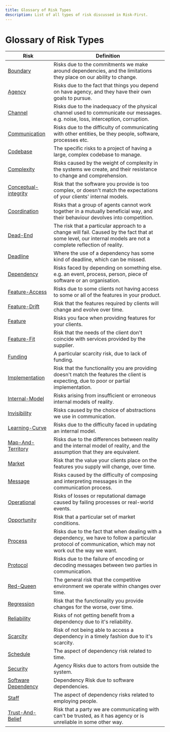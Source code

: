 ```yaml
---
title: Glossary of Risk Types
description: List of all types of risk discussed in Risk-First.
---
```



# Glossary of Risk Types

| Risk             | Definition                                                               |
|------------------|--------------------------------------------------------------------------|
|[Boundary](Boundary-Risk)|Risks due to the commitments we make around dependencies, and the limitations they place on our ability to change.|
|[Agency](Agency-Risk.md)|Risks due to the fact that things you depend on have agency, and they have their own goals to pursue.|
|[Channel](Communication-Risk.md#channel-risk)|Risks due to the inadequacy of the physical channel used to communicate our messages. e.g. noise, loss, interception, corruption.|
|[Communication](Communication-Risk.md)|Risks due to the difficulty of communicating with other entities, be they people, software, processes etc.|
|[Codebase](Complexity-Risk.md#codebase-risk)|The specific risks to a project of having a large, complex codebase to manage.|
|[Complexity](Complexity-Risk.md)|Risks caused by the weight of complexity in the systems we create, and their resistance to change and comprehension.|
|[Conceptual-integrity](Feature-Risk#conceptual-integrity-risk)|Risk that the software you provide is too complex, or doesn't match the expectations of your clients' internal models.|
|[Coordination](Coordination-Risk)|Risks that a group of agents cannot work together in a mutually beneficial way, and their behaviour devolves into competition.|
|[Dead-End](Complexity-Risk.md#dead-end-risk)|The risk that a particular approach to a change will fail.  Caused by the fact that at some level, our internal models are not a complete reflection of reality.|
|[Deadline](Deadline-Risk)|Where the use of a dependency has some kind of deadline, which can be missed.|
|[Dependency](Dependency-Risk.md)|Risks faced by depending on something else.  e.g. an event, process, person, piece of software or an organisation.   |
|[Feature-Access](Feature-Risk#feature-access-risk)|Risks due to some clients not having access to some or all of the features in your product.|
|[Feature-Drift](Feature-Risk#feature-drift-risk)|Risk that the features required by clients will change and evolve over time.   |
|[Feature](Feature-Risk)|Risks you face when providing features for your clients.|
|[Feature-Fit](Feature-Risk#feature-fit-risk)|Risk that the needs of the client don't coincide with services provided by the supplier.|
|[Funding](Scarcity-Risk#funding-risk)|A particular scarcity risk, due to lack of funding.|
|[Implementation](Feature-Risk#implementation-risk)|Risk that the functionality you are providing doesn't match the features the client is expecting, due to poor or partial implementation.|
|[Internal-Model](Communication-Risk.md#internal-model-risk)|Risks arising from insufficient or erroneous internal models of reality.|
|[Invisibility](Communication-Risk.md#invisibility-risk)|Risks caused by the choice of abstractions we use in communication.|
|[Learning-Curve](Communication-Risk.md#learning-curve-risk)|Risks due to the difficulty faced in updating an internal model.|
|[Map-And-Territory](Map-And-Territory-Risk)|Risks due to the differences between reality and the internal model of reality, and the assumption that they are equivalent. |
|[Market](Feature-Risk#market-risk)|Risk that the value your clients place on the features you supply will change, over time.|
|[Message](Communication-Risk.md#message-risk)|Risks caused by the difficulty of composing and interpreting messages in the communication process.|
|[Operational](Operational-Risk)|Risks of losses or reputational damage caused by failing processes or real-world events.|
|[Opportunity](Scarcity-Risk#opportunity-risk)|Risk that a particular set of market conditions.|
|[Process](Process-Risk)|Risks due to the fact that when dealing with a dependency, we have to follow a particular protocol of communication, which may not work out the way we want.|
|[Protocol](Communication-Risk.md#protocol-risk)|Risks due to the failure of encoding or decoding messages between two parties in communication.  |
|[Red-Queen](Scarcity-Risk#red-queen-risk)|The general risk that the competitive environment we operate within changes over time.|
|[Regression](Feature-Risk#regression-risk)|Risk that the functionality you provide changes for the worse, over time.|
|[Reliability](Dependency-Risk.md#reliability-risk)|Risks of not getting benefit from a dependency due to it's reliability.|
|[Scarcity](Scarcity-Risk)|Risk of not being able to access a dependency in a timely fashion due to it's scarcity.|
|[Schedule](Scarcity-Risk#schedule-risk)|The aspect of dependency risk related to time.|
|[Security](Agency-Risk.md#security)|Agency Risks due to actors from outside the system.|
|[Software Dependency](Software-Dependency-Risk)|Dependency Risk due to software dependencies.|
|[Staff](Scarcity-Risk#staff-risk)|The aspect of dependency risks related to employing people.|
|[Trust-And-Belief](Communication-Risk.md#trust--belief-risk)|Risk that a party we are communicating with can't be trusted, as it has agency or is unreliable in some other way.  |
